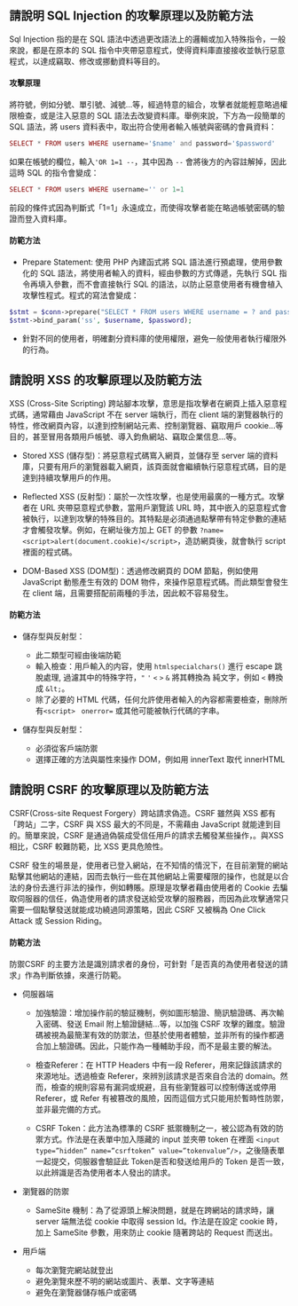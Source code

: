 ## 請說明 SQL Injection 的攻擊原理以及防範方法
Sql Injection 指的是在 SQL 語法中透過更改語法上的邏輯或加入特殊指令，一般來說，都是在原本的 SQL 指令中夾帶惡意程式，使得資料庫直接接收並執行惡意程式，以達成竊取、修改或挪動資料等目的。

#### 攻擊原理
將符號，例如分號、單引號、減號…等，經過特意的組合，攻擊者就能輕意略過權限檢查，或是注入惡意的 SQL 語法去改變資料庫。舉例來說，下方為一段簡單的 SQL 語法，將 users 資料表中，取出符合使用者輸入帳號與密碼的會員資料：
```php
SELECT * FROM users WHERE username='$name' and password='$password'
```
如果在帳號的欄位，輸入`'OR 1=1 --`，其中因為 `--` 會將後方的內容註解掉，因此這時 SQL 的指令會變成：
```php
SELECT * FROM users WHERE username='' or 1=1 
```
前段的條件式因為判斷式「1=1」永遠成立，而使得攻擊者能在略過帳號密碼的驗證而登入資料庫。

#### 防範方法
- Prepare Statement: 使用 PHP 內建函式將 SQL 語法進行預處理，使用參數化的 SQL 語法，將使用者輸入的資料，經由參數的方式傳遞，先執行 SQL 指令再填入參數，而不會直接執行 SQL 的語法，以防止惡意使用者有機會植入攻擊性程式。程式的寫法會變成：
```php
$stmt = $conn->prepare("SELECT * FROM users WHERE username = ? and password = ?");
$stmt->bind_param('ss', $username, $password);
```
  
  
- 針對不同的使用者，明確劃分資料庫的使用權限，避免一般使用者執行權限外的行為。  


## 請說明 XSS 的攻擊原理以及防範方法
XSS (Cross-Site Scripting) 跨站腳本攻擊，意思是指攻擊者在網頁上插入惡意程式碼，通常藉由 JavaScript 不在 server 端執行，而在 client 端的瀏覽器執行的特性，修改網頁內容，以達到控制網站元素、控制瀏覽器、竊取用戶 cookie…等目的，甚至冒用各類用戶帳號、導入鈞魚網站、竊取企業信息…等。

- Stored XSS (儲存型)：將惡意程式碼窵入網頁，並儲存至 server 端的資料庫，只要有用戶的瀏覽器載入網頁，該頁面就會繼續執行惡意程式碼，目的是達到持續攻擊用戶的作用。

- Reflected XSS (反射型)：屬於一次性攻擊，也是使用最廣的一種方式。攻擊者在 URL 夾帶惡意程式參數，當用戶瀏覽該 URL 時，其中嵌入的惡意程式會被執行，以達到攻擊的特殊目的。其特點是必須通過點擊帶有特定參數的連結才會觸發攻擊。例如，在網址後方加上 GET 的參數 `?name=<script>alert(document.cookie)</script>`，造訪網頁後，就會執行 script 裡面的程式碼。


- DOM-Based XSS (DOM型)：透過修改網頁的 DOM 節點，例如使用JavaScript 動態產生有效的 DOM 物件，來操作惡意程式碼。而此類型會發生在 client 端，且需要搭配前兩種的手法，因此較不容易發生。

#### 防範方法
- 儲存型與反射型：
    - 此二類型可經由後端防範
    - 輸入檢查：用戶輸入的内容，使用 `htmlspecialchars()` 進行 escape 跳脫處理, 過濾其中的特殊字符，`"`  `'` `<`  `>`  `&` 將其轉換為 純文字，例如 `<` 轉換成 `&lt;`。
    - 除了必要的 HTML 代碼，任何允許使用者輸入的內容都需要檢查，刪除所有`<script>` ` onerror=` 或其他可能被執行代碼的字串。

- 儲存型與反射型：
    - 必須從客戶端防禦
    - 選擇正確的方法與屬性來操作 DOM，例如用 innerText 取代 innerHTML

## 請說明 CSRF 的攻擊原理以及防範方法

CSRF(Cross-site Request Forgery）跨站請求偽造。CSRF 雖然與 XSS 都有「跨站」二字，CSRF 與 XSS 最大的不同是，不需藉由 JavaScript 就能達到目的。簡單來說，CSRF 是通過偽裝成受信任用戶的請求去觸發某些操作，。與XSS 相比，CSRF 較難防範，比 XSS 更具危險性。

CSRF 發生的場景是，使用者已登入網站，在不知情的情況下，在目前瀏覽的網站點擊其他網站的連結，因而去執行一些在其他網站上需要權限的操作，也就是以合法的身份去進行非法的操作，例如轉賬。原理是攻擊者藉由使用者的 Cookie 去騙取伺服器的信任，偽造使用者的請求發送給受攻擊的服務器，而因為此攻擊通常只需要一個點擊發送就能成功繞過同源策略，因此 CSRF 又被稱為 One Click Attack 或 Session Riding。

#### 防範方法
防禦CSRF 的主要方法是識別請求者的身份，可針對「是否真的為使用者發送的請求」作為判斷依據，來進行防範。

- 伺服器端
    - 加強驗證：增加操作前的驗証機制，例如圖形驗證、簡訊驗證碼、再次輸入密碼、發送 Email 附上驗證鏈結...等，以加強 CSRF 攻擊的難度。驗證碼被視為最簡潔有效的防禦法，但基於使用者體驗，並非所有的操作都適合加上驗證碼。因此，只能作為一種輔助手段，而不是最主要的解法。  


    - 檢查Referer：在 HTTP Headers 中有一段 Referer，用來記錄該請求的來源地址。透過檢查 Referer，來辨別該請求是否來自合法的 domain。然而，檢查的規則容易有漏洞或規避，且有些瀏覽器可以控制傳送或停用 Referer，或 Refer 有被篡改的風險，因而這個方式只能用於暫時性防禦，並非最完備的方式。  


    - CSRF Token：此方法為標準的 CSRF 抵禦機制之一，被公認為有效的防禦方式。作法是在表單中加入隱藏的 input 並夾帶 token 在裡面 `<input type=”hidden” name=”csrftoken” value=”tokenvalue”/>`，之後隨表單一起提交，伺服器會驗証此 Token是否和發送给用戶的 Token 是否一致，以此辨識是否為使用者本人發出的請求。  

- 瀏覽器的防禦
    - SameSite 機制：為了從源頭上解決問題，就是在跨網站的請求時，讓 server 端無法從 cookie 中取得 session Id。作法是在設定 cookie 時，加上 SameSite 參數，用來防止 cookie 隨著跨站的 Request 而送出。

- 用戶端
    - 每次瀏覽完網站就登出
    - 避免瀏覽來歷不明的網站或圖片、表單、文字等連結
    - 避免在瀏覽器儲存帳户或密碼

